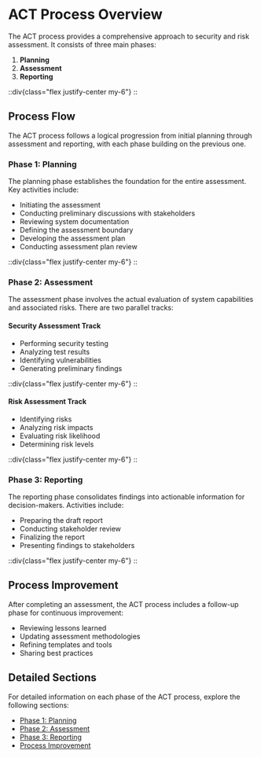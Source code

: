 # ACT Process Overview

The ACT process provides a comprehensive approach to security and risk assessment. It consists of three main phases:

1. **Planning**
2. **Assessment**
3. **Reporting**

::div{class="flex justify-center my-6"}
  <NuxtImg 
    src="/images/act-handbook/security-and-risk-assessment-phases-overview.png" 
    alt="Security and Risk Assessment Phases Overview" 
    class="max-w-full" 
  />
::

## Process Flow

The ACT process follows a logical progression from initial planning through assessment and reporting, with each phase building on the previous one.

### Phase 1: Planning

The planning phase establishes the foundation for the entire assessment. Key activities include:

- Initiating the assessment
- Conducting preliminary discussions with stakeholders
- Reviewing system documentation
- Defining the assessment boundary
- Developing the assessment plan
- Conducting assessment plan review

::div{class="flex justify-center my-6"}
  <NuxtImg 
    src="/images/act-handbook/workflow-phase-1.png" 
    alt="Workflow - Phase 1" 
    class="max-w-full" 
    loading="lazy"
  />
::

### Phase 2: Assessment

The assessment phase involves the actual evaluation of system capabilities and associated risks. There are two parallel tracks:

#### Security Assessment Track

- Performing security testing
- Analyzing test results
- Identifying vulnerabilities
- Generating preliminary findings

::div{class="flex justify-center my-6"}
  <NuxtImg 
    src="/images/act-handbook/workflow-phase-2-security-assessment.png" 
    alt="Workflow - Phase 2 - Security Assessment" 
    class="max-w-full" 
    loading="lazy"
  />
::

#### Risk Assessment Track

- Identifying risks
- Analyzing risk impacts
- Evaluating risk likelihood
- Determining risk levels

::div{class="flex justify-center my-6"}
  <NuxtImg 
    src="/images/act-handbook/workflow-phase-2-risk-assessment.png" 
    alt="Workflow - Phase 2 - Risk Assessment" 
    class="max-w-full" 
    loading="lazy"
  />
::

### Phase 3: Reporting

The reporting phase consolidates findings into actionable information for decision-makers. Activities include:

- Preparing the draft report
- Conducting stakeholder review
- Finalizing the report
- Presenting findings to stakeholders

::div{class="flex justify-center my-6"}
  <NuxtImg 
    src="/images/act-handbook/workflow-phase-3.png" 
    alt="Workflow - Phase 3" 
    class="max-w-full" 
    loading="lazy"
  />
::

## Process Improvement

After completing an assessment, the ACT process includes a follow-up phase for continuous improvement:

- Reviewing lessons learned
- Updating assessment methodologies
- Refining templates and tools
- Sharing best practices

## Detailed Sections

For detailed information on each phase of the ACT process, explore the following sections:

- [Phase 1: Planning](/docs/act-handbook/act-process/phase-1-planning)
- [Phase 2: Assessment](/docs/act-handbook/act-process/phase-2-assessment)
- [Phase 3: Reporting](/docs/act-handbook/act-process/phase-3-reporting)
- [Process Improvement](/docs/act-handbook/act-process/process-improvement)